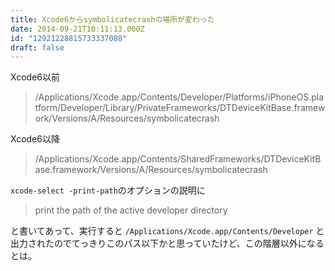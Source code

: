 ```yaml
---
title: Xcode6からsymbolicatecrashの場所が変わった
date: 2014-09-21T10:11:13.000Z
id: "12921228815733337088"
draft: false
---
```

Xcode6以前


> /Applications/Xcode.app/Contents/Developer/Platforms/iPhoneOS.platform/Developer/Library/PrivateFrameworks/DTDeviceKitBase.framework/Versions/A/Resources/symbolicatecrash

Xcode6以降

> /Applications/Xcode.app/Contents/SharedFrameworks/DTDeviceKitBase.framework/Versions/A/Resources/symbolicatecrash


`xcode-select -print-path`のオプションの説明に

> print the path of the active developer directory

と書いてあって、実行すると
`/Applications/Xcode.app/Contents/Developer`
と出力されたのでてっきりこのパス以下かと思っていたけど、この階層以外になるとは。
